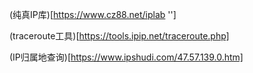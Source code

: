 (纯真IP库)[https://www.cz88.net/iplab '']


(traceroute工具)[https://tools.ipip.net/traceroute.php]


(IP归属地查询)[https://www.ipshudi.com/47.57.139.0.htm]
